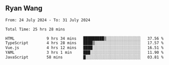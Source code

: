## Ryan Wang

<!--START_SECTION:waka-->

```txt
From: 24 July 2024 - To: 31 July 2024

Total Time: 25 hrs 28 mins

HTML              9 hrs 34 mins   █████████▒░░░░░░░░░░░░░░░   37.56 %
TypeScript        4 hrs 28 mins   ████▒░░░░░░░░░░░░░░░░░░░░   17.57 %
Vue.js            4 hrs 12 mins   ████░░░░░░░░░░░░░░░░░░░░░   16.51 %
YAML              3 hrs 1 min     ███░░░░░░░░░░░░░░░░░░░░░░   11.90 %
JavaScript        58 mins         █░░░░░░░░░░░░░░░░░░░░░░░░   03.81 %
```

<!--END_SECTION:waka-->
